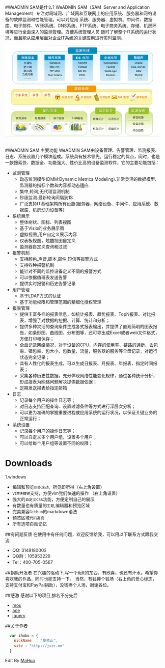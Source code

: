 #WeADMIN SAM是什么?
WeADMIN SAM（SAM  Server and Application Management）专注对局域网、广域网和互联网上的应用系统、服务器和网络设备的故障监测和性能管理。可以对应用 系统、服务器、虚拟机、中间件、数据库、电子邮件、WEB系统、DNS系统、FTP系统、电子商务系统、存储、机房环境等进行全面深入的监测管理。方便系统管理人员 随时了解整个IT系统的运行状况，而且能从应用层面对企业IT系统的关键应用进行实时监测。
<br>

![1](https://raw.githubusercontent.com/ylitoss/itoss/master/public/img/1.png "1")
<br><br>

#WeADMIN SAM 主要功能
WeADMIN SAM由设备管理、告警管理、监测报表、日志、系统设置几个模块组成。系统具有技术领先，运行稳定的优点，同时，也是一款搜索快、数据全、功能强大、性价比高的设备监测软件，它的主要功能包括：

* 监测管理
    *  动态监测模型(DMM:Dynamic Metrics Modeling).非常灵活的数据模型.监测器的指标个数和内容都动态适应.
    *  集中,轮询,无代理监测机制
    *  秒级监测.最新轮询间隔到1S
    *  广泛支持IT基础架构所有设施(服务器、网络设备、中间件、应用系统、数据库、机房动力设备等）
* 系统展示
    *  整体树状、图标、列表视图
    *  基于Visio的业务展示图
    *  虚拟视图,用户自定义展示内容
    *  仪表板视图，炫酷视图自定义
    *  监测器自定义查询和过滤
* 报警机制
    *  支持颜色,声音,脚本,邮件,短信等报警方式
    *  支持各种报警机制
    *  能针对不同的监控设备定义不同的报警方式
    *  可以依据值班表发送告警
    *  提供实时报警和历史告警记录
* 用户管理
    *  基于LDAP方式的认证
    *  基于功能权限和管理范围的精细化授权管理
* 报表管理
    *  提供丰富多样的报表信息，如统计报表、趋势报表、TopN报表、对比报表，增强了对数据的挖掘、计算、统计和分析；
    *  提供多种灵活的查询条件生成各式报表输出，并提供了直观简明的图表报告，如条形图、曲线图、分布图等，还可导出成Excel或者web文件格式，方便打印和保存；
    *  全盘记录网络情况，对于设备的CPU、内存的使用率、链路的通断、丢包率、错包率、包大小、包数量、流量，服务器的服务等全盘记录，对运行状态完全记录；
    *  具有人性化的报表生成，可以生成日报表、月报表、年报表，指定时间报表；
    *  采集各种历史性数据，充分体现网络性能变化规律，通过各种统计分析，形成报表为网络问题解决提供数据依据；
    *  定期发送报表给指定邮箱
* 日志
    *  记录每个用户的操作日志等；
    *  对日志支持匹配查询、设置过滤条件等方式进行深层次分析；
    *  可以更为准确的掌握重要进程或应用系统的运行状况，以保证关键业务的正常运行；
* 系统设置
    *  记录每个用户的操作日志等；
    *  可以自定义多个用户组，设置多个用户；
    *  可以给每个用户组等设置不同的权限；

# Downloads
 1.windows

* 编辑和预览`同步滚动`，所见即所得（右上角设置）
* `VIM快捷键`支持，方便vim党们快速的操作 （右上角设置）
* 强大的`自定义CSS`功能，方便定制自己的展示
* 有数量也有质量的`主题`,编辑器和预览区域
* 完美兼容`Github`的markdown语法
* 预览区域`代码高亮`
* 所有选项自动记忆

##有问题反馈
在使用中有任何问题，欢迎反馈给我，可以用以下联系方式跟我交流

* QQ: 3148180003
* QQ群：105953229
* Tel：400-705-0567  

##捐助开发者
在兴趣的驱动下,写一个`免费`的东西，有欣喜，也还有汗水，希望你喜欢我的作品，同时也能支持一下。
当然，有钱捧个钱场（右上角的爱心标志，支持支付宝和PayPal捐助），没钱捧个人场，谢谢各位。

##感激
感谢以下的项目,排名不分先后

* [mou](http://mouapp.com/) 
* [ace](http://ace.ajax.org/)
* [jquery](http://jquery.com)

##关于作者

```javascript
  var ihubo = {
    nickName  : "草依山",
    site : "http://jser.me"
  }
```
Edit By [MaHua](http://mahua.jser.me)